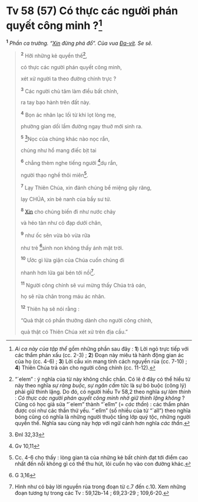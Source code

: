# Tv 58 (57) Có thực các người phán quyết công minh ?[^1-ef071dc1-9d16-478e-827a-bb055094413d]
<sup><b>1</b></sup> *Phần ca trưởng. “[Xin]() đừng phá đổ”. Của vua [Đa-vít](). Se sẽ.*

> <sup><b>2</b></sup> Hỡi những kẻ quyền thế[^2-ef071dc1-9d16-478e-827a-bb055094413d],
>
> có thực các người phán quyết công minh,
>
> xét xử người ta theo đường chính trực ?
>
> <sup><b>3</b></sup> Các người chủ tâm làm điều bất chính,
>
> ra tay bạo hành trên đất này.
>
> <sup><b>4</b></sup> Bọn ác nhân lạc lối từ khi lọt lòng mẹ,
>
> phường gian dối lầm đường ngay thuở mới sinh ra.
>
> <sup><b>5</b></sup> [^1@-ef071dc1-9d16-478e-827a-bb055094413d]Nọc của chúng khác nào nọc rắn,
>
> chúng như hổ mang điếc bịt tai
>
> <sup><b>6</b></sup> chẳng thèm nghe tiếng người [^2@-ef071dc1-9d16-478e-827a-bb055094413d]dụ rắn,
>
> người thạo nghề thôi miên[^3-ef071dc1-9d16-478e-827a-bb055094413d].
>
> <sup><b>7</b></sup> Lạy Thiên Chúa, xin đánh chúng bể miệng gãy răng,
>
> lạy CHÚA, xin bẻ nanh của bầy sư tử.
>
> <sup><b>8</b></sup> [Xin]() cho chúng biến đi như nước chảy
>
> và héo tàn như cỏ đạp dưới chân,
>
> <sup><b>9</b></sup> như ốc sên vừa bò vừa rữa
>
> như trẻ [^3@-ef071dc1-9d16-478e-827a-bb055094413d]sinh non không thấy ánh mặt trời.
>
> <sup><b>10</b></sup> Ước gì lửa giận của Chúa cuốn chúng đi
>
> nhanh hơn lửa gai bén tới nồi[^4-ef071dc1-9d16-478e-827a-bb055094413d].
>
> <sup><b>11</b></sup> Người công chính sẽ vui mừng thấy Chúa trả oán,
>
> họ sẽ rửa chân trong máu ác nhân.
>
> <sup><b>12</b></sup> Thiên hạ sẽ nói rằng :
>
> “Quả thật có phần thưởng dành cho người công chính,
>
> quả thật có Thiên Chúa xét xử trên địa cầu.”

[^1-ef071dc1-9d16-478e-827a-bb055094413d]: *Ai ca này của tập thể* gồm những phần sau đây : **1**) Lời ngỏ trực tiếp với các thẩm phán xấu (cc. 2-3) ; **2**) Đoạn này miêu tả hành động gian ác của họ (cc. 4-6) ; **3**) Lời cầu xin mang tính cách nguyền rủa (cc. 7-10) ; **4**) Thiên Chúa trả oán cho người công chính (cc. 11-12).
[^2-ef071dc1-9d16-478e-827a-bb055094413d]: “´elem” : ý nghĩa của từ này không chắc chắn. Có lẽ ở đây có thể hiểu từ này theo nghĩa *sự ràng buộc, sự ngăn cấm* tức là sự bó buộc (công lý) phải giữ thinh lặng. Do đó, có người hiểu Tv 58,2 theo nghĩa *sự làm thinh* : *Có thực các người phán quyết công minh nhờ giữ thinh lặng không* ? Cũng có học giả sửa “´elem” thành “´elîm” (= *các thần*) : các thẩm phán được coi như các thần thứ yếu. “´elîm” (số nhiều của từ “´aîl”) theo nghĩa bóng cũng có nghĩa là những người thuộc tầng lớp quý tộc, những người quyền thế. Nghĩa sau cùng này hợp với ngữ cảnh hơn nghĩa *các thần*.
[^3-ef071dc1-9d16-478e-827a-bb055094413d]: Cc. 4-6 cho thấy : lòng gian tà của những kẻ bất chính đạt tới điểm cao nhất đến nỗi không gì có thể thu hút, lôi cuốn họ vào con đường khác.
[^4-ef071dc1-9d16-478e-827a-bb055094413d]: Hình như có bảy lời nguyền rủa trong đoạn từ c.7 đến c.10. Xem những đoạn tương tự trong các Tv : 59,12b-14 ; 69,23-29 ; 109,6-20.
[^1@-ef071dc1-9d16-478e-827a-bb055094413d]: Đnl 32,33
[^2@-ef071dc1-9d16-478e-827a-bb055094413d]: Gv 10,11
[^3@-ef071dc1-9d16-478e-827a-bb055094413d]: G 3,16